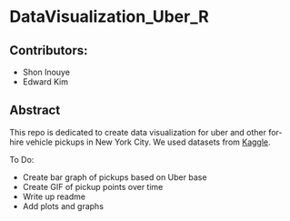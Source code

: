 # DataVisualization_Uber_R

## Contributors:
+ Shon Inouye
+ Edward Kim


## Abstract
This repo is dedicated to create data visualization for uber and other for-hire vehicle pickups in New York City. We used datasets from [Kaggle](https://www.kaggle.com/fivethirtyeight/uber-pickups-in-new-york-city).


To Do:
+ Create bar graph of pickups based on Uber base
+ Create GIF of pickup points over time
+ Write up readme
+ Add plots and graphs

